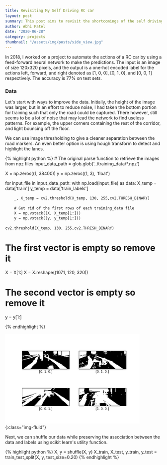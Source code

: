 ```yaml
---
title: Revisiting My Self Driving RC car
layout: post
summary: This post aims to revisit the shortcomings of the self driving rc car model in Keras.
author: Abhi Patel
date: "2020-06-28"
category: projects
thumbnail: "/assets/img/posts/side_view.jpg"
---
```


In 2018, I worked on a project to automate the actions of a RC car by using a feed-forward neural network to make the predictions. The input is an image of size 120x320 pixels, and the output is a one-hot encoded label for the actions left, forward, and right denoted as [1, 0, 0], [0, 1, 0], and [0, 0, 1] respectively. The accuracy is 77% on test sets.

### Data
Let's start with ways to improve the data. Initially, the height of the image was larger, but in an effort to reduce noise, I had taken the bottom portion for training such that only the road could be captured. There however, still seems to be a lot of noise that may lead the network to find useless patterns. For example, the upper corners containing the rest of the corridor, and light bouncing off the floor.

We can use image thresholding to give a cleaner separation between the road markers. An even better option is using hough transform to detect and highlight the lanes.

<div>
{% highlight python %}
# The original parse function to retrieve the images from npz files
input_data_path = glob.glob('../training_data/*.npz')

X = np.zeros((1, 38400))
y = np.zeros((1, 3), 'float')

for input_file in input_data_path:
    with np.load(input_file) as data:
        X_temp = data['train']
        y_temp = data['train_labels']

        _, X_temp = cv2.threshold(X_temp, 130, 255,cv2.THRESH_BINARY)

        # Get rid of the first rows of each training_data file
        X = np.vstack((X, X_temp[1:]))
        y = np.vstack((y, y_temp[1:]))

    cv2.threshold(X_temp, 130, 255,cv2.THRESH_BINARY)

# The first vector is empty so remove it
X = X[1:]
X = X.reshape((1071, 120, 320))

# The second vector is empty so remove it
y = y[1:]

{% endhighlight %}
</div>

![thresholded images](https://raw.githubusercontent.com/B33Boy/Self-Driving-RC-Car/master/computer/Tests/img_grid.png){:class="img-fluid"}


Next, we can shuffle our data while preserving the association between the data and labels using scikit learn's utility function.
<div>
{% highlight python %}
X, y = shuffle(X, y)
X_train, X_test, y_train, y_test = train_test_split(X, y, test_size=0.20)
{% endhighlight %}
</div>
